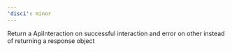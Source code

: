 ```yaml
---
'disci': minor
---
```


Return a ApiInteraction on successful interaction and error on other instead of returning a response object
